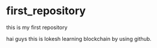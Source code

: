 # first_repository
this is my first repository
    
  
  
  hai guys this is lokesh learning blockchain by using github.
